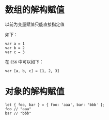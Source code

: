 # 数组的解构赋值

以前为变量赋值只能直接指定值

如下：
```
var a = 1
var b = 2
var c = 3
```
在 `ES6` 中可以如下：
```
var [a, b, c] = [1, 2, 3]
```

# 对象的解构赋值
```
let { foo, bar } = { foo: 'aaa', bar: 'bbb' };
foo // "aaa"
bar // "bbb"
```
